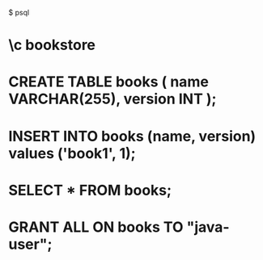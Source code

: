 $ psql
# \c bookstore
# CREATE TABLE books ( name VARCHAR(255), version INT );
# INSERT INTO books (name, version) values ('book1', 1);
# SELECT * FROM books;
# GRANT ALL ON books TO "java-user";
